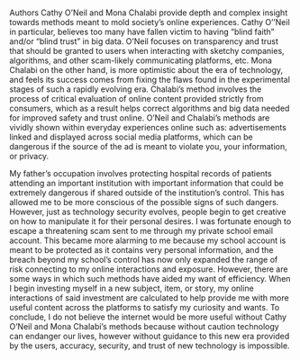 <h3></h3>
  
  Authors Cathy O’Neil and Mona Chalabi provide depth and complex insight towards methods meant to mold society’s online experiences. Cathy O’’Neil in particular, believes too many have fallen victim to having “blind faith” and/or “blind trust” in big data. O’Neil focuses on transparency and trust that should be granted to users when interacting with sketchy companies, algorithms, and other scam-likely communicating platforms, etc. Mona Chalabi on the other hand, is more optimistic about the era of technology, and feels its success comes from fixing the flaws found in the experimental stages of such a rapidly evolving era. Chalabi’s method involves the process of critical evaluation of online content provided strictly from consumers, which as a result helps correct algorithms and big data needed for improved safety and trust online. O’Neil and Chalabi’s methods are vividly shown within everyday experiences online such as: advertisements linked and displayed across social media platforms, which can be dangerous if the source of the ad is meant to violate you, your information, or privacy.  

  My father’s occupation involves protecting hospital records of patients attending an important institution with important information that could be extremely dangerous if shared outside of the institution’s control. This has allowed me to be more conscious of the possible signs of such dangers. However, just as technology security evolves, people begin to get creative on how to manipulate it for their personal desires. I was fortunate enough to escape a threatening scam sent to me through my private school email account. This became more alarming to me because my school account is meant to be protected as it contains very personal information, and the breach beyond my school’s control has now only expanded the range of risk connecting to my online interactions and exposure. However, there are some ways in which such methods have aided my want of efficiency. When I begin investing myself in a new subject, item, or story, my online interactions of said investment are calculated to help provide me with more useful content across the platforms to satisfy my curiosity and wants. To conclude, I do not believe the internet would be more useful without Cathy O’Neil and Mona Chalabi’s methods because without caution technology can endanger our lives, however without guidance to this new era provided by the users, accuracy, security, and trust of new technology is impossible.
